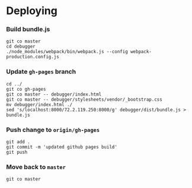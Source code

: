 # Deploying

### Build bundle.js

```
git co master
cd debugger
./node_modules/webpack/bin/webpack.js --config webpack-production.config.js
```

### Update `gh-pages` branch

```
cd ../
git co gh-pages
git co master -- debugger/index.html
git co master -- debugger/stylesheets/vendor/_bootstrap.css
mv debugger/index.html ./
sed 's/localhost:8000/72.2.119.250:8000/g' debugger/dist/bundle.js > bundle.js
```

### Push change to `origin/gh-pages`

```
git add .
git commit -m 'updated github pages build'
git push
```

### Move back to `master`

```
git co master
```
